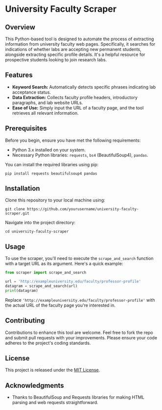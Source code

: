 
# University Faculty Scraper

## Overview
This Python-based tool is designed to automate the process of extracting information from university faculty web pages. Specifically, it searches for indications of whether labs are accepting new permanent students, alongside extracting specific profile details. It's a helpful resource for prospective students looking to join research labs.

## Features
- **Keyword Search:** Automatically detects specific phrases indicating lab acceptance status.
- **Data Extraction:** Collects faculty profile headers, introductory paragraphs, and lab website URLs.
- **Ease of Use:** Simply input the URL of a faculty page, and the tool retrieves all relevant information.

## Prerequisites
Before you begin, ensure you have met the following requirements:
- Python 3.x installed on your system.
- Necessary Python libraries: `requests`, `bs4` (BeautifulSoup4), `pandas`.

You can install the required libraries using pip:

```
pip install requests beautifulsoup4 pandas
```

## Installation
Clone this repository to your local machine using:

```
git clone https://github.com/yourusername/university-faculty-scraper.git
```

Navigate into the project directory:

```
cd university-faculty-scraper
```

## Usage
To use the scraper, you'll need to execute the `scrape_and_search` function with a target URL as its argument. Here's a quick example:

```python
from scraper import scrape_and_search

url = 'http://exampleuniversity.edu/faculty/professor-profile'
datagram = scrape_and_search(url)
print(datagram)
```

Replace `'http://exampleuniversity.edu/faculty/professor-profile'` with the actual URL of the faculty page you're interested in.

## Contributing
Contributions to enhance this tool are welcome. Feel free to fork the repo and submit pull requests with your improvements. Please ensure your code adheres to the project's coding standards.

## License
This project is released under the [MIT License](LICENSE.md).

## Acknowledgments
- Thanks to BeautifulSoup and Requests libraries for making HTML parsing and web requests straightforward.
